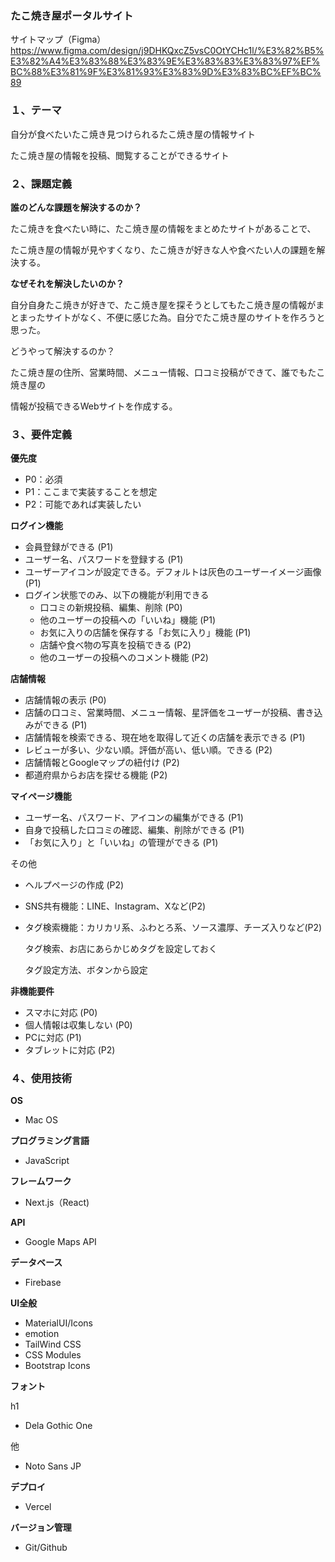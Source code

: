 ### たこ焼き屋ポータルサイト

サイトマップ（Figma）
https://www.figma.com/design/j9DHKQxcZ5vsC0OtYCHc1l/%E3%82%B5%E3%82%A4%E3%83%88%E3%83%9E%E3%83%83%E3%83%97%EF%BC%88%E3%81%9F%E3%81%93%E3%83%9D%E3%83%BC%EF%BC%89

### １、テーマ

自分が食べたいたこ焼き見つけられるたこ焼き屋の情報サイト

たこ焼き屋の情報を投稿、閲覧することができるサイト

### ２、課題定義

**誰のどんな課題を解決するのか？**

たこ焼きを食べたい時に、たこ焼き屋の情報をまとめたサイトがあることで、

たこ焼き屋の情報が見やすくなり、たこ焼きが好きな人や食べたい人の課題を解決する。

**なぜそれを解決したいのか？**

自分自身たこ焼きが好きで、たこ焼き屋を探そうとしてもたこ焼き屋の情報がまとまったサイトがなく、不便に感じた為。自分でたこ焼き屋のサイトを作ろうと思った。

どうやって解決するのか？

たこ焼き屋の住所、営業時間、メニュー情報、口コミ投稿ができて、誰でもたこ焼き屋の

情報が投稿できるWebサイトを作成する。

### ３、要件定義

**優先度**

- P0：必須
- P1：ここまで実装することを想定
- P2：可能であれば実装したい

**ログイン機能**

- 会員登録ができる (P1)
- ユーザー名、パスワードを登録する (P1)
- ユーザーアイコンが設定できる。デフォルトは灰色のユーザーイメージ画像 (P1)
- ログイン状態でのみ、以下の機能が利用できる
    - 口コミの新規投稿、編集、削除 (P0)
    - 他のユーザーの投稿への「いいね」機能 (P1)
    - お気に入りの店舗を保存する「お気に入り」機能 (P1)
    - 店舗や食べ物の写真を投稿できる (P2)
    - 他のユーザーの投稿へのコメント機能 (P2)

**店舗情報**

- 店舗情報の表示 (P0)
- 店舗の口コミ、営業時間、メニュー情報、星評価をユーザーが投稿、書き込みができる (P1)
- 店舗情報を検索できる、現在地を取得して近くの店舗を表示できる (P1)
- レビューが多い、少ない順。評価が高い、低い順。できる (P2)
- 店舗情報とGoogleマップの紐付け (P2)
- 都道府県からお店を探せる機能 (P2)

**マイページ機能**

- ユーザー名、パスワード、アイコンの編集ができる (P1)
- 自身で投稿した口コミの確認、編集、削除ができる (P1)
- 「お気に入り」と「いいね」の管理ができる (P1)

その他

- ヘルプページの作成 (P2)
- SNS共有機能：LINE、Instagram、Xなど(P2)
- タグ検索機能：カリカリ系、ふわとろ系、ソース濃厚、チーズ入りなど(P2)
    
    タグ検索、お店にあらかじめタグを設定しておく
    
    タグ設定方法、ボタンから設定
    

**非機能要件**

- スマホに対応 (P0)
- 個人情報は収集しない (P0)
- PCに対応 (P1)
- タブレットに対応 (P2)

### ４、使用技術

**OS**

- Mac OS

**プログラミング言語**

- JavaScript

**フレームワーク**

- Next.js（React)

**API**

- Google Maps API

**データベース**

- Firebase

**UI全般**

- MaterialUI/Icons
- emotion
- TailWind CSS
- CSS Modules
- Bootstrap Icons

**フォント**

h1

- Dela Gothic One

他

- Noto Sans JP

**デプロイ**

- Vercel

**バージョン管理**

- Git/Github

